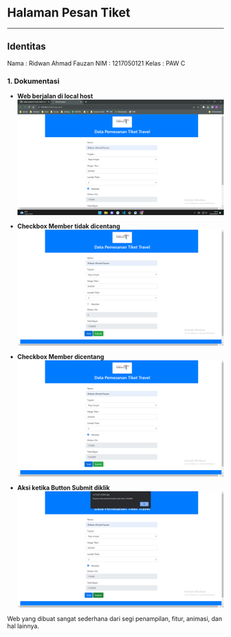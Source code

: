 # Halaman Pesan Tiket
---

## Identitas
Nama    : Ridwan Ahmad Fauzan
NIM     : 1217050121
Kelas   : PAW C

### 1. Dokumentasi

- **Web berjalan di local host**
![localhost](./documentation/Screenshot%202023-10-22%20165221-view-in-browser.png)

- **Checkbox Member tidak dicentang**
![localhost](./documentation/Screenshot%202023-10-22%20165113-diskon-no.png)

- **Checkbox Member dicentang**
![localhost](./documentation/Screenshot%202023-10-22%20165146-diskon-yes.png)

- **Aksi ketika Button Submit diklik**
![localhost](./documentation/Screenshot%202023-10-22%20165156-button-submit-acttion.png)


Web yang dibuat sangat sederhana dari segi penampilan, fitur, animasi, dan hal lainnya.